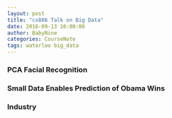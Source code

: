 ```yaml
---
layout: post
title: "cs886 Talk on Big Data"
date: 2016-09-13 16:00:00
author: BabyNine
categories: CourseNote
tags: waterloo big_data
---
```


### PCA Facial Recognition

### Small Data Enables Prediction of Obama Wins

### Industry
